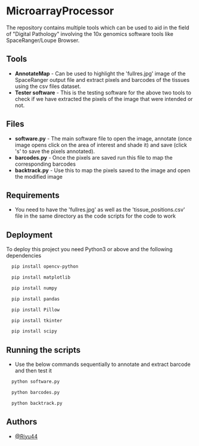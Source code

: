 # MicroarrayProcessor
The repository contains multiple tools which can be used to aid in the field of "Digital Pathology" involving the 10x genomics software tools like SpaceRanger/Loupe Browser.

## Tools
- **AnnotateMap** - Can be used to highlight the 'fullres.jpg' image of the SpaceRanger output file and extract pixels and barcodes of the tissues using the csv files dataset.
- **Tester software** - This is the testing software for the above two tools to check if we have extracted the pixels of the image that were intended or not.

## Files
- **software.py** - The main software file to open the image, annotate (once image opens click on the area of interest and shade it) and save (click 's' to save the pixels annotated).
- **barcodes.py** - Once the pixels are saved run this file to map the corresponding barcodes
- **backtrack.py** - Use this to map the pixels saved to the image and open the modified image

## Requirements
- You need to have the 'fullres.jpg' as well as the 'tissue_positions.csv' file in the same directory as the code scripts for the code to work

## Deployment
To deploy this project you need Python3 or above and the following dependencies

```bash
  pip install opencv-python
```
```bash
  pip install matplotlib
```
```bash
  pip install numpy
```
```bash
  pip install pandas
```
```bash
  pip install Pillow
```
```bash
  pip install tkinter
```
```bash
  pip install scipy
```

## Running the scripts
- Use the below commands sequentially to annotate and extract barcode and then test it
```bash
  python software.py
```
```bash
  python barcodes.py
```
```bash
  python backtrack.py
```


## Authors

- [@Riyu44](https://www.github.com/Riyu44)
